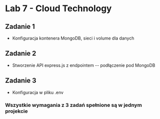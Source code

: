 # Lab 7 - Cloud Technology

## Zadanie 1
- Konfiguracja kontenera MongoDB, sieci i  volume dla danych

## Zadanie 2
- Stworzenie API express.js z endpointem -- podłączenie pod MongoDB

## Zadanie 3
- Konfiguracja w pliku .env 

### Wszystkie wymagania z 3 zadań spełnione są w jednym projekcie